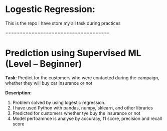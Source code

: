 # Logestic Regression: 
This is the repo i have store my all task during practices

====================================

# Prediction using Supervised ML (Level – Beginner)
**Task**: Predict for the customers who were contacted during  the campaign, whether they will buy car insurance or not

**Description:**

 1. Problem solved by using logestic regression.
 2. I have used Python with pandas, numpy, sklearn, and other libraries
 3. Predicted for customers whether tye buy the insurance or not
 4. Model perfoamnce is analyse by accuracy, f1 score, precision and recall score
